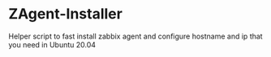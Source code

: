# ZAgent-Installer
Helper script to fast install zabbix agent and configure hostname and ip that you need in Ubuntu 20.04

